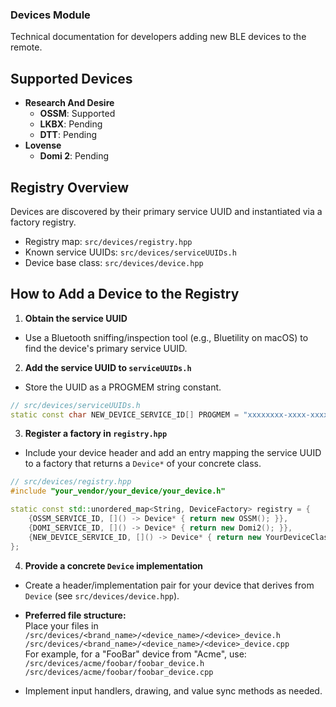 ### Devices Module

Technical documentation for developers adding new BLE devices to the remote.

## Supported Devices

- **Research And Desire**
  - **OSSM**: Supported
  - **LKBX**: Pending
  - **DTT**: Pending
- **Lovense**
  - **Domi 2**: Pending

## Registry Overview

Devices are discovered by their primary service UUID and instantiated via a factory registry.

- Registry map: `src/devices/registry.hpp`
- Known service UUIDs: `src/devices/serviceUUIDs.h`
- Device base class: `src/devices/device.hpp`

## How to Add a Device to the Registry

1. **Obtain the service UUID**

- Use a Bluetooth sniffing/inspection tool (e.g., Bluetility on macOS) to find the device's primary service UUID.

2. **Add the service UUID to `serviceUUIDs.h`**

- Store the UUID as a PROGMEM string constant.

```cpp
// src/devices/serviceUUIDs.h
static const char NEW_DEVICE_SERVICE_ID[] PROGMEM = "xxxxxxxx-xxxx-xxxx-xxxx-xxxxxxxxxxxx";
```

3. **Register a factory in `registry.hpp`**

- Include your device header and add an entry mapping the service UUID to a factory that returns a `Device*` of your concrete class.

```cpp
// src/devices/registry.hpp
#include "your_vendor/your_device/your_device.h"

static const std::unordered_map<String, DeviceFactory> registry = {
    {OSSM_SERVICE_ID, []() -> Device* { return new OSSM(); }},
    {DOMI_SERVICE_ID, []() -> Device* { return new Domi2(); }},
    {NEW_DEVICE_SERVICE_ID, []() -> Device* { return new YourDeviceClass(); }}
};
```

4. **Provide a concrete `Device` implementation**

- Create a header/implementation pair for your device that derives from `Device` (see `src/devices/device.hpp`).  
- **Preferred file structure:**  
  Place your files in  
  `/src/devices/<brand_name>/<device_name>/<device>_device.h`  
  `/src/devices/<brand_name>/<device_name>/<device>_device.cpp`  
  For example, for a "FooBar" device from "Acme", use:  
  `/src/devices/acme/foobar/foobar_device.h`  
  `/src/devices/acme/foobar/foobar_device.cpp`

- Implement input handlers, drawing, and value sync methods as needed.
